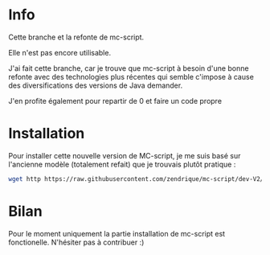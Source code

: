 # Info

Cette branche et la refonte de mc-script.

Elle n'est pas encore utilisable.

J'ai fait cette branche, car je trouve que mc-script à besoin d'une bonne refonte avec des technologies plus récentes qui semble c'impose à cause des diversifications des versions de Java demander.

J'en profite également pour repartir de 0 et faire un code propre

# Installation

Pour installer cette nouvelle version de MC-script, je me suis basé sur l'ancienne modèle (totalement refait) que je trouvais plutôt pratique :
```bash
wget http https://raw.githubusercontent.com/zendrique/mc-script/dev-V2/installation/boot-mc-script.sh && bash boot-mc-script.sh
```

# Bilan
Pour le moment uniquement la partie installation de mc-script est fonctionelle. N'hésiter pas à contribuer :)